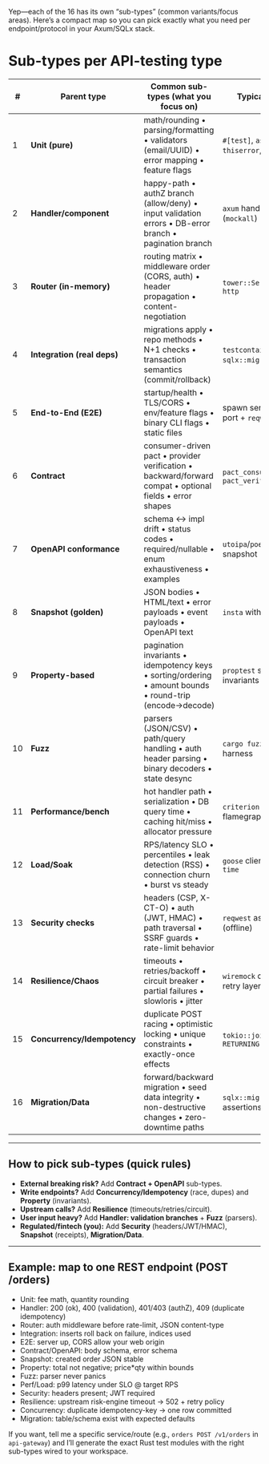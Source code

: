 Yep—each of the 16 has its own “sub-types” (common variants/focus areas). Here’s a compact map so you can pick exactly what you need per endpoint/protocol in your Axum/SQLx stack.

# Sub-types per API-testing type

| #  | Parent type                 | Common sub-types (what you focus on)                                                                     | Typical Rust helpers                          |
| -- | --------------------------- | -------------------------------------------------------------------------------------------------------- | --------------------------------------------- |
| 1  | **Unit (pure)**             | math/rounding • parsing/formatting • validators (email/UUID) • error mapping • feature flags             | `#[test]`, `assert_*`, `thiserror`, small fns |
| 2  | **Handler/component**       | happy-path • authZ branch (allow/deny) • input validation errors • DB-error branch • pagination branch   | `axum` handler fn + trait mocks (`mockall`)   |
| 3  | **Router (in-memory)**      | routing matrix • middleware order (CORS, auth) • header propagation • content-negotiation                | `tower::ServiceExt::oneshot`, `http`          |
| 4  | **Integration (real deps)** | migrations apply • repo methods • N+1 checks • transaction semantics (commit/rollback)                   | `testcontainers`, `sqlx::migrate!`, `PgPool`  |
| 5  | **End-to-End (E2E)**        | startup/health • TLS/CORS • env/feature flags • binary CLI flags • static files                          | spawn server on ephemeral port + `reqwest`    |
| 6  | **Contract**                | consumer-driven pact • provider verification • backward/forward compat • optional fields • error shapes  | `pact_consumer`, `pact_verifier`              |
| 7  | **OpenAPI conformance**     | schema ↔ impl drift • status codes • required/nullable • enum exhaustiveness • examples                  | `utoipa`/`poem-openapi` + `insta` snapshot    |
| 8  | **Snapshot (golden)**       | JSON bodies • HTML/text • error payloads • event payloads • OpenAPI text                                 | `insta` with redactions/filters               |
| 9  | **Property-based**          | pagination invariants • idempotency keys • sorting/ordering • amount bounds • round-trip (encode→decode) | `proptest` strategies + invariants            |
| 10 | **Fuzz**                    | parsers (JSON/CSV) • path/query handling • auth header parsing • binary decoders • state desync          | `cargo fuzz` libFuzzer harness                |
| 11 | **Performance/bench**       | hot handler path • serialization • DB query time • caching hit/miss • allocator pressure                 | `criterion` benches & flamegraph              |
| 12 | **Load/Soak**               | RPS/latency SLO • percentiles • leak detection (RSS) • connection churn • burst vs steady                | `goose` client, long-run `--run-time`         |
| 13 | **Security checks**         | headers (CSP, X-CT-O) • auth (JWT, HMAC) • path traversal • SSRF guards • rate-limit behavior            | `reqwest` asserts; ZAP/Burp (offline)         |
| 14 | **Resilience/Chaos**        | timeouts • retries/backoff • circuit breaker • partial failures • slowloris • jitter                     | `wiremock` delays/faults; your retry layer    |
| 15 | **Concurrency/Idempotency** | duplicate POST racing • optimistic locking • unique constraints • exactly-once effects                   | `tokio::join!`, DB unique + `RETURNING`       |
| 16 | **Migration/Data**          | forward/backward migration • seed data integrity • non-destructive changes • zero-downtime paths         | `sqlx::migrate!`, checksum assertions         |

---

## How to pick sub-types (quick rules)

* **External breaking risk?** Add **Contract + OpenAPI** sub-types.
* **Write endpoints?** Add **Concurrency/Idempotency** (race, dupes) and **Property** (invariants).
* **Upstream calls?** Add **Resilience** (timeouts/retries/circuit).
* **User input heavy?** Add **Handler: validation branches** + **Fuzz** (parsers).
* **Regulated/fintech (you):** Add **Security** (headers/JWT/HMAC), **Snapshot** (receipts), **Migration/Data**.

---

## Example: map to one REST endpoint (POST /orders)

* Unit: fee math, quantity rounding
* Handler: 200 (ok), 400 (validation), 401/403 (authZ), 409 (duplicate idempotency)
* Router: auth middleware before rate-limit, JSON content-type
* Integration: inserts roll back on failure, indices used
* E2E: server up, CORS allow your web origin
* Contract/OpenAPI: body schema, error schema
* Snapshot: created order JSON stable
* Property: total not negative; price*qty within bounds
* Fuzz: parser never panics
* Perf/Load: p99 latency under SLO @ target RPS
* Security: headers present; JWT required
* Resilience: upstream risk-engine timeout → 502 + retry policy
* Concurrency: duplicate idempotency-key → one row committed
* Migration: table/schema exist with expected defaults

If you want, tell me a specific service/route (e.g., `orders POST /v1/orders` in `api-gateway`) and I’ll generate the exact Rust test modules with the right sub-types wired to your workspace.
